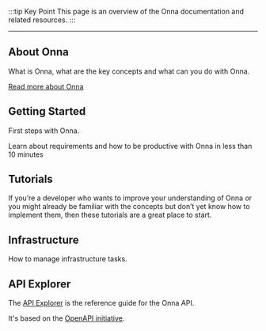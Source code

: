 :::tip Key Point
This page is an overview of the Onna documentation and related resources.
:::

---

## About Onna

What is Onna, what are the key concepts and what can you do with Onna.

[Read more about Onna](intro.md "Link to intro page")

## Getting Started

First steps with Onna.

Learn about requirements and how to be productive with Onna in less than 10 minutes

## Tutorials

If you’re a developer who wants to improve your understanding of Onna
or you might already be familiar with the concepts but don’t yet know how to implement them,
then these tutorials are a great place to start.

## Infrastructure

How to manage infrastructure tasks.

## API Explorer

The [API Explorer](https://developers.onna.com/openapi "Link to Onna API Explorer") is the reference guide for the Onna API.

It's based on the [OpenAPI initiative](https://www.openapis.org/ "Link to OAS initiative").

